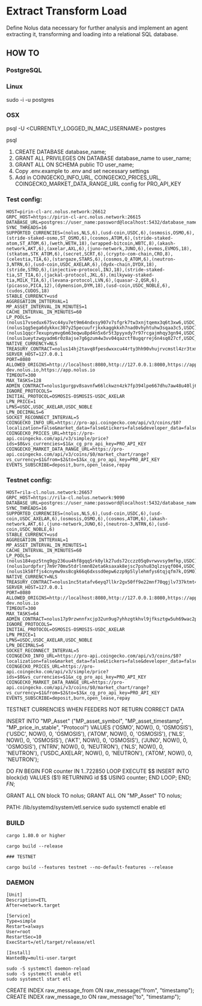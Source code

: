 # Extract Transform Load

Define Nolus data necessary for further analysis and implement an agent extracting it, transforming and loading into a relational SQL database.

## HOW TO

### PostgreSQL

### Linux

sudo -i -u postgres

### OSX

psql -U <CURRENTLY_LOGGED_IN_MAC_USERNAME> postgres

psql

1. CREATE DATABASE database_name;
2. GRANT ALL PRIVILEGES ON DATABASE database_name to user_name;
3. GRANT ALL ON SCHEMA public TO user_name;
4. Copy .env.example to .env and set necessary settings
5. Add in COINGECKO_INFO_URL, COINGECKO_PRICES_URL, COINGECKO_MARKET_DATA_RANGE_URL config for PRO_API_KEY

### Test config:

```
HOST=pirin-cl-arc.nolus.network:26612
GRPC_HOST=https://pirin-cl-arc.nolus.network:26615
DATABASE_URL=postgres://user_name:password@localhost:5432/database_name
SYNC_THREADS=16
SUPPORTED_CURRENCIES=(nolus,NLS,6),(usd-coin,USDC,6),(osmosis,OSMO,6),(stride-staked-osmo,ST_OSMO,6),(cosmos,ATOM,6),(stride-staked-atom,ST_ATOM,6),(weth,WETH,18),(wrapped-bitcoin,WBTC,8),(akash-network,AKT,6),(axelar,AXL,6),(juno-network,JUNO,6),(evmos,EVMOS,18),(stkatom,STK_ATOM,6),(secret,SCRT,6),(crypto-com-chain,CRO,8),(celestia,TIA,6),(stargaze,STARS,6),(cosmos,Q_ATOM,6),(neutron-3,NTRN,6),(usd-coin,USDC_AXELAR,6),(dydx-chain,DYDX,18),(stride,STRD,6),(injective-protocol,INJ,18),(stride-staked-tia,ST_TIA,6),(jackal-protocol,JKL,6),(milkyway-staked-tia,MILK_TIA,6),(levana-protocol,LVN,6),(quasar-2,QSR,6),(picasso,PICA,12),(dymension,DYM,18),(usd-coin,USDC_NOBLE,6),(cudos,CUDOS,18)
STABLE_CURRENCY=usd
AGGREGATION_INTTERVAL=1
MP_ASSET_INTERVAL_IN_MINUTES=1
CACHE_INTERVAL_IN_MINUTES=60
LP_POOLS=(nolus17vsedux675vc44yu7et9m64ndxsy907v7sfgrk7tw3xnjtqemx3q6t3xw6,USDC_NOBLE),(nolus1qg5ega6dykkxc307y25pecuufrjkxkaggkkxh7nad0vhyhtuhw3sqaa3c5,USDC),(nolus1qqcr7exupnymvg6m63eqwu8pd4n5x6r5t3pyyxdy7r97rcgajmhqy3gn94,USDC_AXELAR),(nolus1ueytzwqyadm6r0z8ajse7g6gzum4w3vv04qazctf8ugqrrej6n4sq027cf,USDC_NOBLE)
NATIVE_CURRENCY=NLS
TREASURY_CONTRACT=nolus14hj2tavq8fpesdwxxcu44rty3hh90vhujrvcmstl4zr3txmfvw9s0k0puz
SERVER_HOST=127.0.0.1
PORT=8080
ALLOWED_ORIGINS=http://localhost:8080,http://127.0.0.1:8080,https://app-dev.nolus.io,https://app.nolus.io
TIMEOUT=300
MAX_TASKS=128
ADMIN_CONTRACT=nolus1gurgpv8savnfw66lckwzn4zk7fp394lpe667dhu7aw48u40lj6jsqxf8nd
IGNORE_PROTOCOLS=
INITIAL_PROTOCOL=OSMOSIS-OSMOSIS-USDC_AXELAR
LPN_PRICE=1
LPNS=USDC,USDC_AXELAR,USDC_NOBLE
LPN_DECIMALS=6
SOCKET_RECONNECT_INTERVAL=5
COINGECKO_INFO_URL=https://pro-api.coingecko.com/api/v3/coins/$0?localization=false&market_data=false&tickers=false&developer_data=false&community_data=false&x_cg_pro_api_key=PRO_API_KEY
COINGECKO_PRICES_URL=https://pro-api.coingecko.com/api/v3/simple/price?ids=$0&vs_currencies=$1&x_cg_pro_api_key=PRO_API_KEY
COINGECKO_MARKET_DATA_RANGE_URL=https://pro-api.coingecko.com/api/v3/coins/$0/market_chart/range?vs_currency=$1&from=$2&to=$3&x_cg_pro_api_key=PRO_API_KEY
EVENTS_SUBSCRIBE=deposit,burn,open_lease,repay
```

### Testnet config:

```
HOST=rila-cl.nolus.network:26657
GRPC_HOST=https://rila-cl.nolus.network:9090
DATABASE_URL=postgres://user_name:password@localhost:5432/database_name
SYNC_THREADS=16
SUPPORTED_CURRENCIES=(nolus,NLS,6),(usd-coin,USDC,6),(usd-coin,USDC_AXELAR,6),(osmosis,OSMO,6),(cosmos,ATOM,6),(akash-network,AKT,6),(juno-network,JUNO,6),(neutron-3,NTRN,6),(usd-coin,USDC_NOBLE,6)
STABLE_CURRENCY=usd
AGGREGATION_INTTERVAL=1
MP_ASSET_INTERVAL_IN_MINUTES=1
CACHE_INTERVAL_IN_MINUTES=60
LP_POOLS=(nolus184vpz5tng9gy236uu4hf8gqq5rk0ylk27uds72cczz05q0vrwvvsy9mfkp,USDC),(nolus1urdpfxrj7m9r70mv5tdrlnmn02eta6ksaxak8ejsc7pshu83qlzsyqf004,USDC_AXELAR),(nolus1k58ffjs4cnymw9xs8cgk66q6dxssd0epw6zzp9p5lylehmfys6tqjqfm7k,OSMO)
NATIVE_CURRENCY=NLS
TREASURY_CONTRACT=nolus1nc5tatafv6eyq7llkr2gv50ff9e22mnf70qgjlv737ktmt4eswrqrr2r7y
SERVER_HOST=127.0.0.1
PORT=8080
ALLOWED_ORIGINS=http://localhost:8080,http://127.0.0.1:8080,https://app-dev.nolus.io
TIMEOUT=300
MAX_TASKS=64
ADMIN_CONTRACT=nolus17p9rzwnnfxcjp32un9ug7yhhzgtkhvl9jfksztgw5uh69wac2pgsmc5xhq
IGNORE_PROTOCOLS=
INITIAL_PROTOCOL=OSMOSIS-OSMOSIS-USDC_AXELAR
LPN_PRICE=1
LPNS=USDC,USDC_AXELAR,USDC_NOBLE
LPN_DECIMALS=6
SOCKET_RECONNECT_INTERVAL=5
COINGECKO_INFO_URL=https://pro-api.coingecko.com/api/v3/coins/$0?localization=false&market_data=false&tickers=false&developer_data=false&community_data=false&x_cg_pro_api_key=PRO_API_KEY
COINGECKO_PRICES_URL=https://pro-api.coingecko.com/api/v3/simple/price?ids=$0&vs_currencies=$1&x_cg_pro_api_key=PRO_API_KEY
COINGECKO_MARKET_DATA_RANGE_URL=https://pro-api.coingecko.com/api/v3/coins/$0/market_chart/range?vs_currency=$1&from=$2&to=$3&x_cg_pro_api_key=PRO_API_KEY
EVENTS_SUBSCRIBE=deposit,burn,open_lease,repay
```

TESTNET CURRENCIES WHEN FEEDERS NOT RETURN CORRECT DATA

INSERT INTO "MP_Asset"
("MP_asset_symbol", "MP_asset_timestamp", "MP_price_in_stable", "Protocol")
VALUES
('OSMO', NOW(), 0, 'OSMOSIS'),
('USDC', NOW(), 0, 'OSMOSIS'),
('ATOM', NOW(), 0, 'OSMOSIS'),
('NLS', NOW(), 0, 'OSMOSIS'),
('AKT', NOW(), 0, 'OSMOSIS'),
('JUNO', NOW(), 0, 'OSMOSIS'),
('NTRN', NOW(), 0, 'NEUTRON'),
('NLS', NOW(), 0, 'NEUTRON'),
('USDC_AXELAR', NOW(), 0, 'NEUTRON'),
('ATOM', NOW(), 0, 'NEUTRON');

DO $FN$
BEGIN
FOR counter IN 1..722850 LOOP
EXECUTE $$ INSERT INTO block(id) VALUES ($1) RETURNING id $$
USING counter;
END LOOP;
END;
$FN$;

GRANT ALL ON block TO nolus;
GRANT ALL ON "MP_Asset" TO nolus;

PATH: /lib/systemd/system/etl.service
sudo systemctl enable etl

### BUILD

```
cargo 1.80.0 or higher

cargo build --release

### TESTNET

cargo build --features testnet --no-default-features --release
```

### DAEMON

```
[Unit]
Description=ETL
After=network.target

[Service]
Type=simple
Restart=always
User=root
RestartSec=10
ExecStart=/etl/target/release/etl

[Install]
WantedBy=multi-user.target
```

```
sudo -S systemctl daemon-reload
sudo -S systemctl enable etl
sudo systemctl start etl
```

CREATE INDEX raw_message_from ON raw_message("from", "timestamp");
CREATE INDEX raw_message_to ON raw_message("to", "timestamp");
